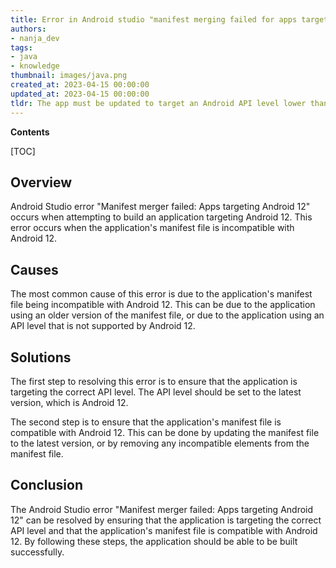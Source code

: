```yaml
---
title: Error in Android studio "manifest merging failed for apps targeting Android 12."
authors:
- nanja_dev
tags:
- java
- knowledge
thumbnail: images/java.png
created_at: 2023-04-15 00:00:00
updated_at: 2023-04-15 00:00:00
tldr: The app must be updated to target an Android API level lower than 12.
---
```


**Contents**

[TOC]

## Overview
Android Studio error "Manifest merger failed: Apps targeting Android 12" occurs when attempting to build an application targeting Android 12. This error occurs when the application's manifest file is incompatible with Android 12.

## Causes
The most common cause of this error is due to the application's manifest file being incompatible with Android 12. This can be due to the application using an older version of the manifest file, or due to the application using an API level that is not supported by Android 12.

## Solutions
The first step to resolving this error is to ensure that the application is targeting the correct API level. The API level should be set to the latest version, which is Android 12.

The second step is to ensure that the application's manifest file is compatible with Android 12. This can be done by updating the manifest file to the latest version, or by removing any incompatible elements from the manifest file.

## Conclusion
The Android Studio error "Manifest merger failed: Apps targeting Android 12" can be resolved by ensuring that the application is targeting the correct API level and that the application's manifest file is compatible with Android 12. By following these steps, the application should be able to be built successfully.

